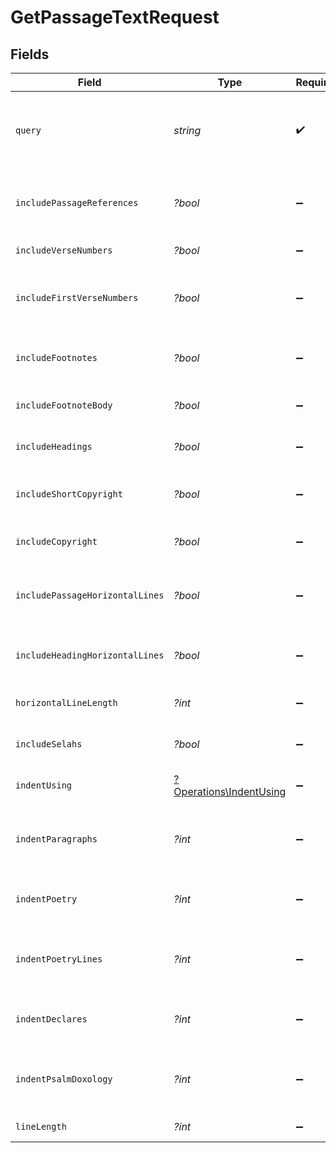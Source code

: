 # GetPassageTextRequest


## Fields

| Field                                                             | Type                                                              | Required                                                          | Description                                                       | Example                                                           |
| ----------------------------------------------------------------- | ----------------------------------------------------------------- | ----------------------------------------------------------------- | ----------------------------------------------------------------- | ----------------------------------------------------------------- |
| `query`                                                           | *string*                                                          | :heavy_check_mark:                                                | Bible passage reference (e.g., "John 3:16" or "43011016")         |                                                                   |
| `includePassageReferences`                                        | *?bool*                                                           | :heavy_minus_sign:                                                | Include passage references before passages                        | true                                                              |
| `includeVerseNumbers`                                             | *?bool*                                                           | :heavy_minus_sign:                                                | Include verse numbers                                             | true                                                              |
| `includeFirstVerseNumbers`                                        | *?bool*                                                           | :heavy_minus_sign:                                                | Include the verse number for the first verse of a chapter         | true                                                              |
| `includeFootnotes`                                                | *?bool*                                                           | :heavy_minus_sign:                                                | Include callouts to footnotes in the text.                        | true                                                              |
| `includeFootnoteBody`                                             | *?bool*                                                           | :heavy_minus_sign:                                                | Include footnote body content                                     | true                                                              |
| `includeHeadings`                                                 | *?bool*                                                           | :heavy_minus_sign:                                                | Include passage headings                                          | true                                                              |
| `includeShortCopyright`                                           | *?bool*                                                           | :heavy_minus_sign:                                                | Include a short copyright notice                                  | false                                                             |
| `includeCopyright`                                                | *?bool*                                                           | :heavy_minus_sign:                                                | Include the full copyright notice                                 | false                                                             |
| `includePassageHorizontalLines`                                   | *?bool*                                                           | :heavy_minus_sign:                                                | Include horizontal lines between passages                         | false                                                             |
| `includeHeadingHorizontalLines`                                   | *?bool*                                                           | :heavy_minus_sign:                                                | Include horizontal lines under headings                           | false                                                             |
| `horizontalLineLength`                                            | *?int*                                                            | :heavy_minus_sign:                                                | Length of horizontal lines                                        | 55                                                                |
| `includeSelahs`                                                   | *?bool*                                                           | :heavy_minus_sign:                                                | Include "Selah" in passage text                                   | true                                                              |
| `indentUsing`                                                     | [?Operations\IndentUsing](../../Models/Operations/IndentUsing.md) | :heavy_minus_sign:                                                | Character to use for indentation                                  |                                                                   |
| `indentParagraphs`                                                | *?int*                                                            | :heavy_minus_sign:                                                | Number of indentation characters for paragraphs                   |                                                                   |
| `indentPoetry`                                                    | *?int*                                                            | :heavy_minus_sign:                                                | Number of indentation characters for poetry                       |                                                                   |
| `indentPoetryLines`                                               | *?int*                                                            | :heavy_minus_sign:                                                | Number of indentation characters for poetry lines                 |                                                                   |
| `indentDeclares`                                                  | *?int*                                                            | :heavy_minus_sign:                                                | Number of indentation characters for declares                     |                                                                   |
| `indentPsalmDoxology`                                             | *?int*                                                            | :heavy_minus_sign:                                                | Number of indentation characters for Psalm doxology               |                                                                   |
| `lineLength`                                                      | *?int*                                                            | :heavy_minus_sign:                                                | Maximum line length                                               |                                                                   |